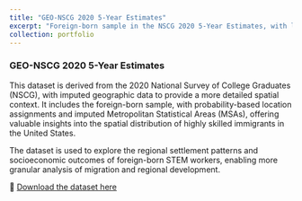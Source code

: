 ```yaml
---
title: "GEO-NSCG 2020 5-Year Estimates"
excerpt: "Foreign-born sample in the NSCG 2020 5-Year Estimates, with location probability and imputed MSAs"
collection: portfolio
---
```


### GEO-NSCG 2020 5-Year Estimates

This dataset is derived from the 2020 National Survey of College Graduates (NSCG), with imputed geographic data to provide a more detailed spatial context. It includes the foreign-born sample, with probability-based location assignments and imputed Metropolitan Statistical Areas (MSAs), offering valuable insights into the spatial distribution of highly skilled immigrants in the United States.

The dataset is used to explore the regional settlement patterns and socioeconomic outcomes of foreign-born STEM workers, enabling more granular analysis of migration and regional development.

🔗 [Download the dataset here](https://www.dropbox.com/scl/fo/qi8mlt4yiy0zwqe8rju3u/AJqx3O3Dy_tLNUBSQCiXhJI?rlkey=vuk6iui0j6aymhnf3ixb0vkbm&dl=0)
